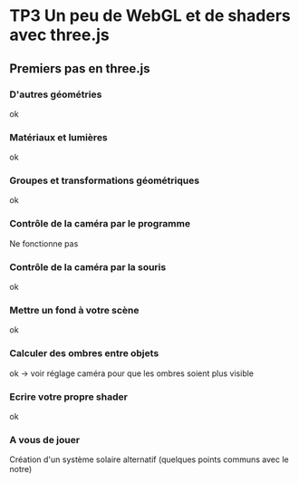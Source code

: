 # TP3 Un peu de WebGL et de shaders avec three.js

## Premiers pas en three.js
### D'autres géométries
ok

### Matériaux et lumières
ok 

### Groupes et transformations géométriques
ok 

### Contrôle de la caméra par le programme
Ne fonctionne pas 

### Contrôle de la caméra par la souris
ok 

### Mettre un fond à votre scène
ok 

### Calculer des ombres entre objets
ok -> voir réglage caméra pour que les ombres soient plus visible 

### Ecrire votre propre shader
ok

### A vous de jouer
Création d'un système solaire alternatif (quelques points communs avec le notre)

